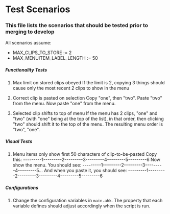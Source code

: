 # Test Scenarios
### This file lists the scenarios that should be tested prior to merging to develop

All scenarios assume:
- MAX_CLIPS_TO_STORE := 2
- MAX_MENUITEM_LABEL_LENGTH := 50

##### Functionality Tests
1. Max limit on stored clips obeyed
If the limit is 2, copying 3 things should cause only the most recent 2 clips to show in the menu

1. Correct clip is pasted on selection
Copy "one", then "two". Paste "two" from the menu. Now paste "one" from the menu.

1. Selected clip shifts to top of menu
If the menu has 2 clips, "one" and "two" (with "one" being at the top of the list), in that order, then clicking "two" should shift it to the top of the menu. The resulting menu order is "two", "one".

##### Visual Tests
1. Menu items only show first 50 characters of clip-to-be-pasted
Copy this: 
---------1---------2---------3---------4---------5---------6
Now show the menu. You should see: ---------1---------2---------3---------4---------5...
And when you paste it, you should see:
---------1---------2---------3---------4---------5---------6

##### Configurations
1. Change the configuration variables in `main.ahk`. The property that each variable defines should adjust accordingly when the script is run.